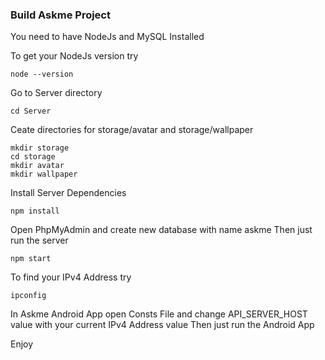 ### Build Askme Project

You need to have NodeJs and MySQL Installed

To get your NodeJs version try

```
node --version
```

Go to Server directory

```
cd Server
```

Ceate directories for storage/avatar and storage/wallpaper

```
mkdir storage
cd storage
mkdir avatar
mkdir wallpaper
```

Install Server Dependencies

```
npm install
```

Open PhpMyAdmin and create new database with name askme
Then just run the server

```
npm start
```

To find your IPv4 Address try

```
ipconfig
```

In Askme Android App open Consts File and change API_SERVER_HOST value with your current IPv4 Address value
Then just run the Android App

Enjoy